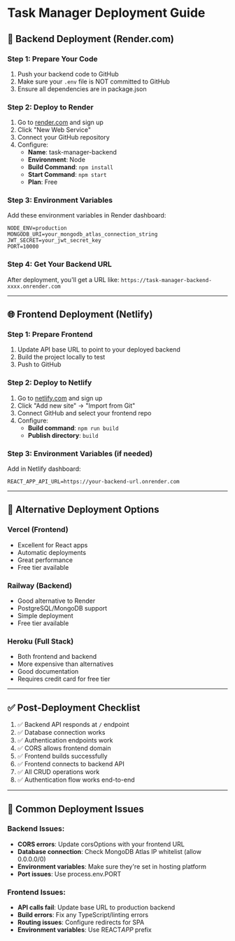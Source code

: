 # Task Manager Deployment Guide

## 🚀 Backend Deployment (Render.com)

### Step 1: Prepare Your Code

1. Push your backend code to GitHub
2. Make sure your `.env` file is NOT committed to GitHub
3. Ensure all dependencies are in package.json

### Step 2: Deploy to Render

1. Go to [render.com](https://render.com) and sign up
2. Click "New Web Service"
3. Connect your GitHub repository
4. Configure:
   - **Name**: task-manager-backend
   - **Environment**: Node
   - **Build Command**: `npm install`
   - **Start Command**: `npm start`
   - **Plan**: Free

### Step 3: Environment Variables

Add these environment variables in Render dashboard:

```
NODE_ENV=production
MONGODB_URI=your_mongodb_atlas_connection_string
JWT_SECRET=your_jwt_secret_key
PORT=10000
```

### Step 4: Get Your Backend URL

After deployment, you'll get a URL like:
`https://task-manager-backend-xxxx.onrender.com`

---

## 🌐 Frontend Deployment (Netlify)

### Step 1: Prepare Frontend

1. Update API base URL to point to your deployed backend
2. Build the project locally to test
3. Push to GitHub

### Step 2: Deploy to Netlify

1. Go to [netlify.com](https://netlify.com) and sign up
2. Click "Add new site" → "Import from Git"
3. Connect GitHub and select your frontend repo
4. Configure:
   - **Build command**: `npm run build`
   - **Publish directory**: `build`

### Step 3: Environment Variables (if needed)

Add in Netlify dashboard:

```
REACT_APP_API_URL=https://your-backend-url.onrender.com
```

---

## 🔄 Alternative Deployment Options

### Vercel (Frontend)

- Excellent for React apps
- Automatic deployments
- Great performance
- Free tier available

### Railway (Backend)

- Good alternative to Render
- PostgreSQL/MongoDB support
- Simple deployment
- Free tier available

### Heroku (Full Stack)

- Both frontend and backend
- More expensive than alternatives
- Good documentation
- Requires credit card for free tier

---

## ✅ Post-Deployment Checklist

1. ✅ Backend API responds at `/` endpoint
2. ✅ Database connection works
3. ✅ Authentication endpoints work
4. ✅ CORS allows frontend domain
5. ✅ Frontend builds successfully
6. ✅ Frontend connects to backend API
7. ✅ All CRUD operations work
8. ✅ Authentication flow works end-to-end

---

## 🐛 Common Deployment Issues

### Backend Issues:

- **CORS errors**: Update corsOptions with your frontend URL
- **Database connection**: Check MongoDB Atlas IP whitelist (allow 0.0.0.0/0)
- **Environment variables**: Make sure they're set in hosting platform
- **Port issues**: Use process.env.PORT

### Frontend Issues:

- **API calls fail**: Update base URL to production backend
- **Build errors**: Fix any TypeScript/linting errors
- **Routing issues**: Configure redirects for SPA
- **Environment variables**: Use REACT*APP* prefix
